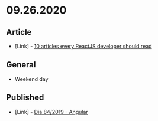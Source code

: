 # 09.26.2020

## Article

- \[Link\] - [10 articles every ReactJS developer should read](https://medium.com/fantageek/10-articles-that-reactjs-developer-should-read-1b4d6fb6d057)

## General

- Weekend day

## Published

- \[Link\] - [Dia 84/2019 - Angular](https://nerdcalistenico.com.br/hemersonvianna/artigos/daysofcode/2019/dia-84-angular/)
